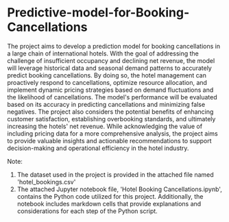 # Predictive-model-for-Booking-Cancellations

The project aims to develop a prediction model for booking cancellations in a large chain of international hotels. With the goal of addressing the challenge of insufficient occupancy and declining net revenue, the model will leverage historical data and seasonal demand patterns to accurately predict booking cancellations. By doing so, the hotel management can proactively respond to cancellations, optimize resource allocation, and implement dynamic pricing strategies based on demand fluctuations and the likelihood of cancellations. The model's performance will be evaluated based on its accuracy in predicting cancellations and minimizing false negatives. The project also considers the potential benefits of enhancing customer satisfaction, establishing overbooking standards, and ultimately increasing the hotels' net revenue. While acknowledging the value of including pricing data for a more comprehensive analysis, the project aims to provide valuable insights and actionable recommendations to support decision-making and operational efficiency in the hotel industry.

Note: 
 1. The dataset used in the project is provided in the attached file named 'hotel_bookings.csv' 
 2. The attached Jupyter notebook file, 'Hotel Booking Cancellations.ipynb', contains the Python code utilized for this project. Additionally, the notebook includes markdown cells that provide explanations and considerations for each step of the Python script.
